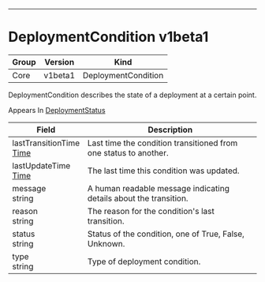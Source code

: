 

-----------
# DeploymentCondition v1beta1



Group        | Version     | Kind
------------ | ---------- | -----------
Core | v1beta1 | DeploymentCondition







DeploymentCondition describes the state of a deployment at a certain point.

<aside class="notice">
Appears In <a href="#deploymentstatus-v1beta1">DeploymentStatus</a> </aside>

Field        | Description
------------ | -----------
lastTransitionTime <br /> [Time](#time-unversioned) | Last time the condition transitioned from one status to another.
lastUpdateTime <br /> [Time](#time-unversioned) | The last time this condition was updated.
message <br /> string | A human readable message indicating details about the transition.
reason <br /> string | The reason for the condition's last transition.
status <br /> string | Status of the condition, one of True, False, Unknown.
type <br /> string | Type of deployment condition.






